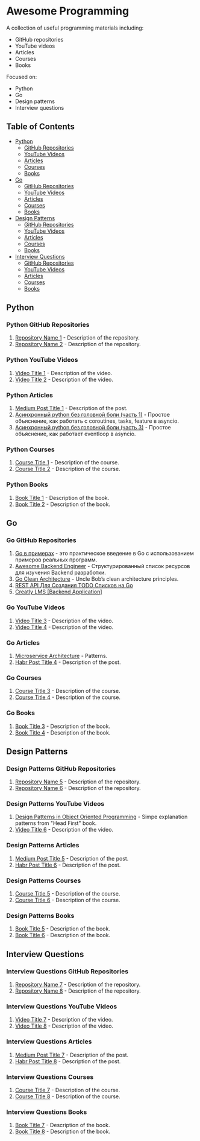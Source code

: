# Awesome Programming

A collection of useful programming materials including:

- GitHub repositories
- YouTube videos
- Articles
- Courses
- Books

Focused on:

- Python
- Go
- Design patterns
- Interview questions

## Table of Contents
- [Python](#python)
  - [GitHub Repositories](#python-github-repositories)
  - [YouTube Videos](#python-youtube-videos)
  - [Articles](#python-articles)
  - [Courses](#python-courses)
  - [Books](#python-books)
- [Go](#go)
  - [GitHub Repositories](#go-github-repositories)
  - [YouTube Videos](#go-youtube-videos)
  - [Articles](#go-articles)
  - [Courses](#go-courses)
  - [Books](#go-books)
- [Design Patterns](#design-patterns)
  - [GitHub Repositories](#design-patterns-github-repositories)
  - [YouTube Videos](#design-patterns-youtube-videos)
  - [Articles](#design-patterns-articles)
  - [Courses](#design-patterns-courses)
  - [Books](#design-patterns-books)
- [Interview Questions](#interview-questions)
  - [GitHub Repositories](#interview-questions-github-repositories)
  - [YouTube Videos](#interview-questions-youtube-videos)
  - [Articles](#interview-questions-articles)
  - [Courses](#interview-questions-courses)
  - [Books](#interview-questions-books)

## Python

### Python GitHub Repositories
1. [Repository Name 1](https://github.com/username/repo1) - Description of the repository.
2. [Repository Name 2](https://github.com/username/repo2) - Description of the repository.

### Python YouTube Videos
1. [Video Title 1](https://www.youtube.com/watch?v=example1) - Description of the video.
2. [Video Title 2](https://www.youtube.com/watch?v=example2) - Description of the video.

### Python Articles
1. [Medium Post Title 1](https://medium.com/@username/post1) - Description of the post.
2. [Асинхронный python без головной боли (часть 1)](https://habr.com/ru/articles/667630/) - Простое объяснение, как работать с coroutines, tasks, feature в asyncio.
3. [Асинхронный python без головной боли (часть 3)](https://habr.com/ru/articles/774582/) - Простое объяснение, как работает eventloop в asyncio.

### Python Courses
1. [Course Title 1](https://www.udemy.com/course/example1) - Description of the course.
2. [Course Title 2](https://www.coursera.org/learn/example2) - Description of the course.

### Python Books
1. [Book Title 1](https://www.amazon.com/dp/example1) - Description of the book.
2. [Book Title 2](https://www.amazon.com/dp/example2) - Description of the book.

## Go

### Go GitHub Repositories
1. [Go в примерах](https://gobyexample.com.ru/) - это практическое введение в Go с использованием примеров реальных программ.
2. [Awesome Backend Engineer](https://github.com/zhashkevych/awesome-backend) - Структурированный список ресурсов для изучения Backend разработки.
3. [Go Clean Architecture](https://github.com/zhashkevych/go-clean-architecture) - Uncle Bob’s clean architecture principles.
4. [REST API Для Создания TODO Списков на Go](https://github.com/zhashkevych/todo-app)
5. [Creatly LMS [Backend Application]](https://github.com/Creatly/creatly-backend)

### Go YouTube Videos
1. [Video Title 3](https://www.youtube.com/watch?v=example3) - Description of the video.
2. [Video Title 4](https://www.youtube.com/watch?v=example4) - Description of the video.

### Go Articles
1. [Microservice Architecture](https://microservices.io/) - Patterns.
2. [Habr Post Title 4](https://habr.com/en/post/4) - Description of the post.

### Go Courses
1. [Course Title 3](https://www.udemy.com/course/example3) - Description of the course.
2. [Course Title 4](https://www.coursera.org/learn/example4) - Description of the course.

### Go Books
1. [Book Title 3](https://www.amazon.com/dp/example3) - Description of the book.
2. [Book Title 4](https://www.amazon.com/dp/example4) - Description of the book.

## Design Patterns

### Design Patterns GitHub Repositories
1. [Repository Name 5](https://github.com/username/repo5) - Description of the repository.
2. [Repository Name 6](https://github.com/username/repo6) - Description of the repository.

### Design Patterns YouTube Videos
1. [Design Patterns in Object Oriented Programming](https://www.youtube.com/playlist?list=PLrhzvIcii6GNjpARdnO4ueTUAVR9eMBpc) - Simpe explanation patterns from "Head First" book.
2. [Video Title 6](https://www.youtube.com/watch?v=example6) - Description of the video.

### Design Patterns Articles
1. [Medium Post Title 5](https://medium.com/@username/post5) - Description of the post.
2. [Habr Post Title 6](https://habr.com/en/post/6) - Description of the post.

### Design Patterns Courses
1. [Course Title 5](https://www.udemy.com/course/example5) - Description of the course.
2. [Course Title 6](https://www.coursera.org/learn/example6) - Description of the course.

### Design Patterns Books
1. [Book Title 5](https://www.amazon.com/dp/example5) - Description of the book.
2. [Book Title 6](https://www.amazon.com/dp/example6) - Description of the book.

## Interview Questions

### Interview Questions GitHub Repositories
1. [Repository Name 7](https://github.com/username/repo7) - Description of the repository.
2. [Repository Name 8](https://github.com/username/repo8) - Description of the repository.

### Interview Questions YouTube Videos
1. [Video Title 7](https://www.youtube.com/watch?v=example7) - Description of the video.
2. [Video Title 8](https://www.youtube.com/watch?v=example8) - Description of the video.

### Interview Questions Articles
1. [Medium Post Title 7](https://medium.com/@username/post7) - Description of the post.
2. [Habr Post Title 8](https://habr.com/en/post/8) - Description of the post.

### Interview Questions Courses
1. [Course Title 7](https://www.udemy.com/course/example7) - Description of the course.
2. [Course Title 8](https://www.coursera.org/learn/example8) - Description of the course.

### Interview Questions Books
1. [Book Title 7](https://www.amazon.com/dp/example7) - Description of the book.
2. [Book Title 8](https://www.amazon.com/dp/example8) - Description of the book.
